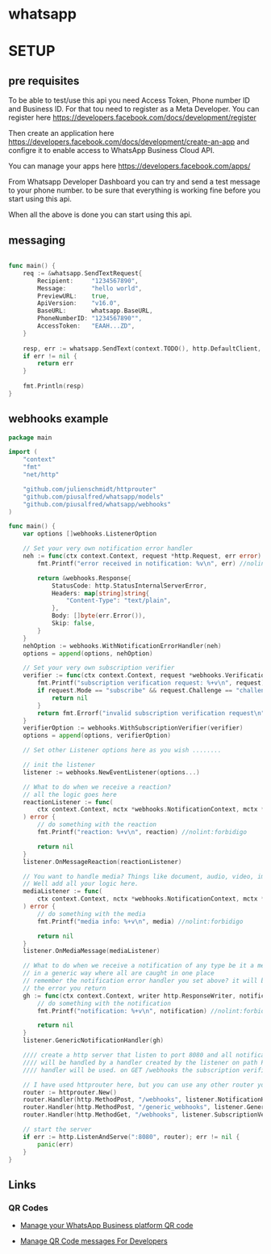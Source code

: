 # whatsapp

# SETUP

## pre requisites

To be able to test/use this api you need Access Token, Phone number ID and Business ID. For that
tou need to register as a Meta Developer. You can register here https://developers.facebook.com/docs/development/register

Then create an application here https://developers.facebook.com/docs/development/create-an-app and configre
it to enable access to WhatsApp Business Cloud API.

You can manage your apps here https://developers.facebook.com/apps/

From Whatsapp Developer Dashboard you can try and send a test message to your phone number.
to be sure that everything is working fine before you start using this api.

When all the above is done you can start using this api.


## messaging

```go

func main() {
	req := &whatsapp.SendTextRequest{
		Recipient:     "1234567890", 
		Message:       "hello world", 
		PreviewURL:    true, 
		ApiVersion:    "v16.0", 
		BaseURL:       whatsapp.BaseURL, 
		PhoneNumberID: "1234567890"",
		AccessToken:   "EAAH...ZD",
	}
	
	resp, err := whatsapp.SendText(context.TODO(), http.DefaultClient, req)
	if err != nil {
		return err
	}
	
	fmt.Println(resp)
}

```

## webhooks example

```go
package main

import (
	"context"
	"fmt"
	"net/http"

	"github.com/julienschmidt/httprouter"
	"github.com/piusalfred/whatsapp/models"
	"github.com/piusalfred/whatsapp/webhooks"
)

func main() {
	var options []webhooks.ListenerOption

	// Set your very own notification error handler
	neh := func(ctx context.Context, request *http.Request, err error) *webhooks.Response {
		fmt.Printf("error received in notification: %v\n", err) //nolint:forbidigo

		return &webhooks.Response{
			StatusCode: http.StatusInternalServerError,
			Headers: map[string]string{
				"Content-Type": "text/plain",
			},
			Body: []byte(err.Error()),
			Skip: false,
		}
	}
	nehOption := webhooks.WithNotificationErrorHandler(neh)
	options = append(options, nehOption)

	// Set your very own subscription verifier
	verifier := func(ctx context.Context, request *webhooks.VerificationRequest) error {
		fmt.Printf("subscription verification request: %+v\n", request) //nolint:forbidigo
		if request.Mode == "subscribe" && request.Challenge == "challenge" {
			return nil
		}
		return fmt.Errorf("invalid subscription verification request\n")
	}
	verifierOption := webhooks.WithSubscriptionVerifier(verifier)
	options = append(options, verifierOption)

	// Set other Listener options here as you wish ........

	// init the listener
	listener := webhooks.NewEventListener(options...)

	// What to do when we receive a reaction?
	// all the logic goes here
	reactionListener := func(
		ctx context.Context, nctx *webhooks.NotificationContext, mctx *webhooks.MessageContext, reaction *models.Reaction,
	) error {
		// do something with the reaction
		fmt.Printf("reaction: %+v\n", reaction) //nolint:forbidigo

		return nil
	}
	listener.OnMessageReaction(reactionListener)

	// You want to handle media? Things like document, audio, video, image and sticker
	// Well add all your logic here.
	mediaListener := func(
		ctx context.Context, nctx *webhooks.NotificationContext, mctx *webhooks.MessageContext, media *models.MediaInfo,
	) error {
		// do something with the media
		fmt.Printf("media info: %+v\n", media) //nolint:forbidigo

		return nil
	}
	listener.OnMediaMessage(mediaListener)

	// What to do when we receive a notification of any type be it a media or a text you can handle it here
	// in a generic way where all are caught in one place
	// remember the notification error handler you set above? it will be called here to investigate
	// the error you return
	gh := func(ctx context.Context, writer http.ResponseWriter, notification *webhooks.Notification) error {
		// do something with the notification
		fmt.Printf("notification: %+v\n", notification) //nolint:forbidigo

		return nil
	}
	listener.GenericNotificationHandler(gh)

	//// create a http server that listen to port 8080 and all notification on the path POST /webhooks
	//// will be handled by a handler created by the listener on path POST /generic_webhooks the generic
	//// handler will be used. on GET /webhooks the subscription verification will be handled

	// I have used httprouter here, but you can use any other router you wish
	router := httprouter.New()
	router.Handler(http.MethodPost, "/webhooks", listener.NotificationHandler())
	router.Handler(http.MethodPost, "/generic_webhooks", listener.GenericHandler())
	router.Handler(http.MethodGet, "/webhooks", listener.SubscriptionVerificationHandler())

	// start the server
	if err := http.ListenAndServe(":8080", router); err != nil {
		panic(err)
	}
}

```


## Links

### QR Codes

- [Manage your WhatsApp Business platform QR code](https://web.facebook.com/business/help/890732351439459?_rdc=1&_rdr)

- [Manage QR Code messages For Developers](https://developers.facebook.com/docs/whatsapp/business-management-api/qr-codes)